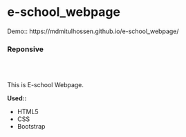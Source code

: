 # e-school_webpage
<p>Demo:: https://mdmitulhossen.github.io/e-school_webpage/ </p>
<h3>Reponsive</h3><br><br>

<p>This is E-school Webpage.</p>
<b>Used::</b>
<ul>
<li>HTML5</li>
<li>CSS</li>
<li>Bootstrap</li>
</ul>
